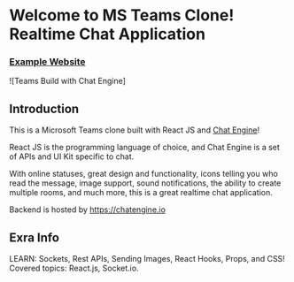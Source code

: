 # Welcome to MS Teams Clone! Realtime Chat Application

### [Example Website](https://chat-application-a2z.netlify.app/)

![Teams Build with Chat Engine]

## Introduction

This is a Microsoft Teams clone built with React JS and [Chat Engine](https://chatengine.io)!

React JS is the programming language of choice, and Chat Engine is a set of APIs and UI Kit specific to chat.

With online statuses, great design and functionality, icons telling you who read the message, image support, sound notifications, the ability to create multiple rooms, and much more, this is a great realtime chat application.

Backend is hosted by https://chatengine.io 

## Exra Info
LEARN: Sockets, Rest APIs, Sending Images, React Hooks, Props, and CSS!
Covered topics: React.js, Socket.io.